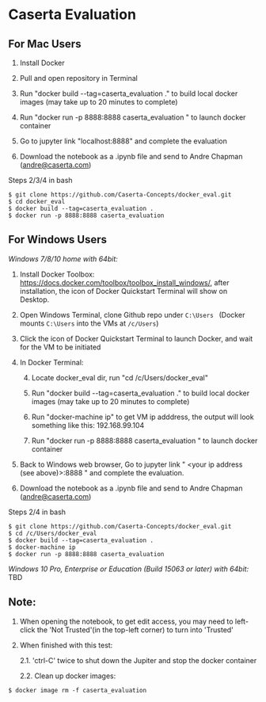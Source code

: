 # Caserta Evaluation

## For Mac Users
1. Install Docker

2. Pull and open repository in Terminal
3. Run "docker build --tag=caserta_evaluation ." to build local docker images (may take up to 20 minutes to complete)
4. Run "docker run -p 8888:8888 caserta_evaluation " to launch docker container
5. Go to jupyter link "localhost:8888" and complete the evaluation
6. Download the notebook as a .ipynb file and send to Andre Chapman (andre@caserta.com)

Steps 2/3/4 in bash
```
$ git clone https://github.com/Caserta-Concepts/docker_eval.git
$ cd docker_eval
$ docker build --tag=caserta_evaluation .
$ docker run -p 8888:8888 caserta_evaluation 
```

## For Windows Users

*Windows 7/8/10 home with 64bit:*
1. Install Docker Toolbox: https://docs.docker.com/toolbox/toolbox_install_windows/, after installation, the icon of Docker Quickstart Terminal will show on Desktop.

2. Open Windows Terminal, clone Github repo under `C:\Users ` (Docker mounts `C:\Users` into the VMs at `/c/Users`)

3. Click the icon of Docker Quickstart Terminal to launch Docker, and wait for the VM to be initiated 

4. In Docker Terminal:

    4. Locate docker_eval dir, run "cd /c/Users/docker_eval"
    
    5. Run "docker build --tag=caserta_evaluation ." to build local docker images (may take up to 20 minutes to complete)
    
    6. Run "docker-machine ip" to get VM ip adddress, the output will look something like this: 192.168.99.104 
    
    7. Run "docker run -p 8888:8888 caserta_evaluation " to launch docker container

5. Back to Windows web browser, Go to jupyter link "  <your ip address (see above)>:8888  " and complete the evaluation.

6. Download the notebook as a .ipynb file and send to Andre Chapman (andre@caserta.com)

Steps 2/4 in bash
```
$ git clone https://github.com/Caserta-Concepts/docker_eval.git
$ cd /c/Users/docker_eval
$ docker build --tag=caserta_evaluation .
$ docker-machine ip
$ docker run -p 8888:8888 caserta_evaluation 
```

*Windows 10 Pro, Enterprise or Education (Build 15063 or later) with 64bit:*
TBD

## Note: 

1. When opening the notebook, to get edit access, you may need to left-click the 'Not Trusted'(in the top-left corner) to turn into 'Trusted'
1. When finished with this test:

      2.1. 'ctrl-C' twice to shut down the Jupiter and stop the docker container

      2.2. Clean up docker images:
```buildoutcfg
$ docker image rm -f caserta_evaluation
```